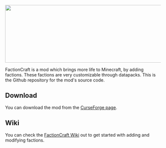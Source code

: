 <p align="center">
  <img width="1130" height="187" src="https://cdn.discordapp.com/attachments/841013653289566218/1068264176813887598/factioncraft_1_3_1130x187.png">
</p>

FactionCraft is a mod which brings more life to Minecraft, by adding factions. These factions are very customizable through datapacks. This is the Github repository for the mod's source code.

## Download
You can download the mod from the [CurseForge page](https://www.curseforge.com/minecraft/mc-mods/factioncraft). 

## Wiki
You can check the [FactionCraft Wiki](https://github.com/Patrigan/FactionCraft/wiki) out to get started with adding and modifying factions.
